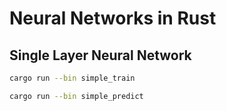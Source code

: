 # Neural Networks in Rust

## Single Layer Neural Network

```bash
cargo run --bin simple_train
```

```bash
cargo run --bin simple_predict
```
